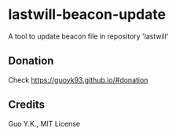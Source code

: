 # lastwill-beacon-update

A tool to update beacon file in repository 'lastwill'

## Donation

Check <https://guoyk93.github.io/#donation>

## Credits

Guo Y.K., MIT License
